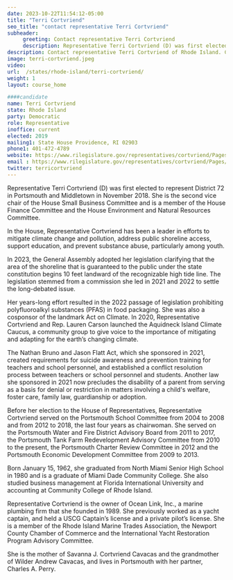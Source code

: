 ```yaml
---
date: 2023-10-22T11:54:12-05:00
title: "Terri Cortvriend"
seo_title: "contact representative Terri Cortvriend"
subheader:
     greeting: Contact representative Terri Cortvriend
     description: Representative Terri Cortvriend (D) was first elected to represent District 72 in Portsmouth and Middletown in November 2018. She is the second vice chair of the House Small Business Committee and is a member of the House Finance Committee and the House Environment and Natural Resources Committee.
description: Contact representative Terri Cortvriend of Rhode Island. Contact information for Terri Cortvriend includes email address, phone number, and mailing address.
image: terri-cortvriend.jpeg
video:
url:  /states/rhode-island/terri-cortvriend/
weight: 1
layout: course_home

####candidate
name: Terri Cortvriend
state: Rhode Island
party: Democratic
role: Representative
inoffice: current
elected: 2019
mailing1: State House Providence, RI 02903
phone1: 401-472-4789
website: https://www.rilegislature.gov/representatives/cortvriend/Pages/Biography.aspx/
email : https://www.rilegislature.gov/representatives/cortvriend/Pages/Biography.aspx/
twitter: terricortvriend
---
```


Representative Terri Cortvriend (D) was first elected to represent District 72 in Portsmouth and Middletown in November 2018. She is the second vice chair of the House Small Business Committee and is a member of the House Finance Committee and the House Environment and Natural Resources Committee.

In the House, Representative Cortvriend has been a leader in efforts to mitigate climate change and pollution, address public shoreline access, support education, and prevent substance abuse, particularly among youth.

In 2023, the General Assembly adopted her legislation clarifying that the area of the shoreline that is guaranteed to the public under the state constitution begins 10 feet landward of the recognizable high tide line. The legislation stemmed from a commission she led in 2021 and 2022 to settle the long-debated issue.

Her years-long effort resulted in the 2022 passage of legislation prohibiting polyfluoroalkyl substances (PFAS) in food packaging. She was also a cosponsor of the landmark Act on Climate. In 2020, Representative Cortvriend and Rep. Lauren Carson launched the Aquidneck Island Climate Caucus, a community group to give voice to the importance of mitigating and adapting for the earth’s changing climate.

The Nathan Bruno and Jason Flatt Act, which she sponsored in 2021, created requirements for suicide awareness and prevention training for teachers and school personnel, and established a conflict resolution process between teachers or school personnel and students. Another law she sponsored in 2021 now precludes the disability of a parent from serving as a basis for denial or restriction in matters involving a child's welfare, foster care, family law, guardianship or adoption.​

Before her election to the House of Representatives, Representative Cortvriend served on the Portsmouth School Committee from 2004 to 2008 and from 2012 to 2018, the last four years as chairwoman. She served on the Portsmouth Water and Fire District Advisory Board from 2011 to 2017, the Portsmouth Tank Farm Redevelopment Advisory Committee from 2010 to the present, the Portsmouth Charter Review Committee in 2012 and the Portsmouth Economic Development Committee from 2009 to 2013.

Born January 15, 1962, she graduated from North Miami Senior High School in 1980 and is a graduate of Miami Dade Community College. She also studied business management at Florida International University and accounting at Community College of Rhode Island.

Representative Cortvriend is the owner of Ocean Link, Inc., a marine plumbing firm that she founded in 1989. She previously worked as a yacht captain, and held a USCG Captain’s license and a private pilot’s license. She is a member of the Rhode Island Marine Trades Association, the Newport County Chamber of Commerce and the International Yacht Restoration Program Advisory Committee.

She is the mother of Savanna J. Cortvriend Cavacas and the grandmother of Wilder Andrew Cavacas, and lives in Portsmouth with her partner, Charles A. Perry.

